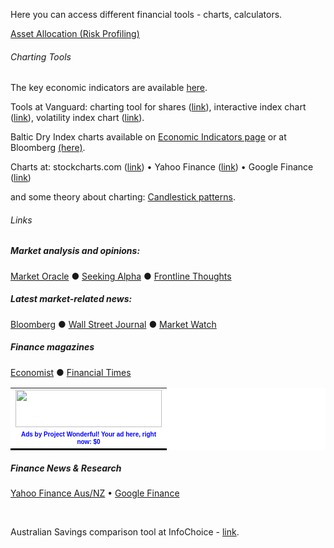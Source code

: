 ﻿
<p>Here you can access different financial tools - charts, calculators.</p>
<p><a href="asset_allocation.html">Asset Allocation (Risk Profiling)</a></p>
<h6><a name="Charting_Tools">Charting Tools</a></h6>
<p>The key economic indicators are available <a href="economic_indicators.html">
here</a>.</p>
<p>
Tools at Vanguard:
charting tool 
for shares (<a href="http://www.vanguard.com.au/personal_investors/knowledge-centre/indexing/en/charting-tool.cfm" target="_blank">link</a>), interactive index chart (<a href="http://www.vanguard.com.au/personal_investors/knowledge-centre/indexing/en/interactive-index-chart.cfm" target="_blank">link</a>), 
volatility index
chart (<a href="http://www.vanguard.com.au/personal_investors/knowledge-centre/indexing/en/volatility-index-chart.cfm" target="_blank">link</a>).</p>

Baltic Dry Index charts available on <a href="economic_indicators.html">Economic Indicators page</a> or at Bloomberg <a href="http://www.bloomberg.com/apps/quote?ticker=bdiy&amp;exch=IND&amp;x=15&amp;y=11" target="_blank">(here)</a>.

<p>
	Charts at: stockcharts.com (<a href="http://stockcharts.com/" target="_blank">link</a>) 
	• Yahoo Finance (<a href="http://finance.yahoo.com/" target="_blank">link</a>) 
	• Google Finance (<a href="http://www.google.com/finance">link</a>)</p>
	<p>
	and some theory about charting: <a href="http://thepatternsite.com/visualcpindex.html">Candlestick patterns</a>.</p>

###### Links

<h5>Market analysis and opinions:</h5>
<p><a href="http://www.marketoracle.co.uk/" target="_blank">Market Oracle</a> ●
<a href="http://seekingalpha.com/" target="_blank">Seeking Alpha</a> ●
<a href="http://www.frontlinethoughts.com/" target="_blank">Frontline Thoughts</a></p>
<h5>Latest market-related news:</h5>
<p><a href="http://www.bloomberg.com/" target="_blank">Bloomberg</a> ●
<a href="http://www.wsj.com/" target="_blank">Wall Street Journal</a> ●
<a href="http://www.marketwatch.com/" target="_blank">Market Watch</a></p>
<h5>Finance magazines</h5>
<p><a href="http://www.economist.com/" target="_blank">Economist</a> ●
<a href="http://www.ft.com/" target="_blank">Financial Times</a></p>

<div class="right_box">
<!--webbot bot="Include" TAG="BODY" U-Include="ads_halfbanner.html" startspan -->

<!-- Beginning of Project Wonderful ad code: -->
<!-- Ad box ID: 26486 -->
<script type="text/javascript">
<!--
var d=document;
d.projectwonderful_adbox_id = "26486";
d.projectwonderful_adbox_type = "6";
d.projectwonderful_foreground_color = "";
d.projectwonderful_background_color = "";
//-->
</script>
<script type="text/javascript" src="http://www.projectwonderful.com/ad_display.js"></script>
<noscript><map name="admap26486" id="admap26486"><area href="http://www.projectwonderful.com/out_nojs.php?r=0&amp;c=0&amp;id=26486&amp;type=6" shape="rect" coords="0,0,234,60" title="" alt="" target="_blank" /></map>
<table cellpadding="0" border="0" cellspacing="0" width="234" bgcolor="#ffffff"><tr><td><img src="http://www.projectwonderful.com/nojs.php?id=26486&amp;type=6" width="234" height="60" usemap="#admap26486" border="0" alt="" /></td></tr><tr><td bgcolor="#ffffff" colspan="1"><center><a style="font-size:10px;color:#0000ff;text-decoration:none;line-height:1.2;font-weight:bold;font-family:Tahoma, verdana,arial,helvetica,sans-serif;text-transform: none;letter-spacing:normal;text-shadow:none;white-space:normal;word-spacing:normal;" href="http://www.projectwonderful.com/advertisehere.php?id=26486&amp;type=6" target="_blank">Ads by Project Wonderful!  Your ad here, right now: $0</a></center></td></tr><tr><td colspan=1 valign="top" width=234 bgcolor="#000000" style="height:3px;font-size:1px;padding:0px;max-height:3px;"></td></tr></table>
</noscript>
<!-- End of Project Wonderful ad code. -->

<!--webbot bot="Include" endspan i-checksum="60255" -->
</div>

<h5>Finance News &amp; Research</h5>
<p><a href="http://au.finance.yahoo.com/" target="_blank">Yahoo Finance Aus/NZ</a> •
<a href="http://finance.google.com/" target="_blank">Google Finance</a></p>
<p>&nbsp;</p>

<p>Australian Savings comparison tool at InfoChoice -
<a href="http://infochoice.com.au/banking/savings-account/all-savings-accounts.aspx" target="_blank">link</a>.</p>
